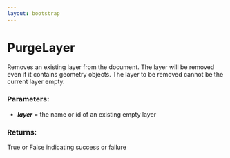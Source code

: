 ```yaml
---
layout: bootstrap
---
```


# PurgeLayer

Removes an existing layer from the document. The layer will be removed
        even if it contains geometry objects. The layer to be removed cannot be the
        current layer
        empty.
        

### Parameters:

- ***layer*** = the name or id of an existing empty layer
        

### Returns:


True or False indicating success or failure
        
